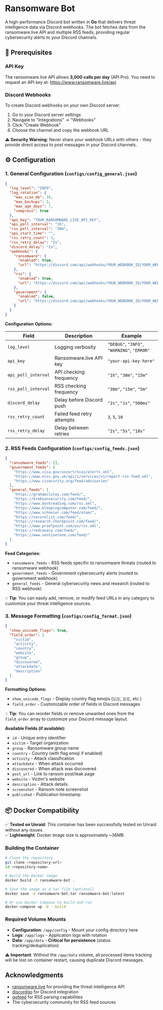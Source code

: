 # Ransomware Bot

A high-performance Discord bot written in **Go** that delivers threat intelligence data via Discord webhooks. The bot fetches data from the ransomware.live API and multiple RSS feeds, providing regular cybersecurity alerts to your Discord channels.

## 🔧 Prerequisites

### API Key
The ransomware.live API allows **3,000 calls per day** (API Pro). You need to request an API key at: https://www.ransomware.live/api

### Discord Webhooks
To create Discord webhooks on your own Discord server:
1. Go to your Discord server settings
2. Navigate to "Integrations" → "Webhooks"
3. Click "Create Webhook"
4. Choose the channel and copy the webhook URL

⚠️ **Security Warning**: Never share your webhook URLs with others - they provide direct access to post messages in your Discord channels.

## ⚙️ Configuration

### 1. General Configuration (`configs/config_general.json`)

```json
{
  "log_level": "INFO",
  "log_rotation": {
    "max_size_mb": 10,
    "max_backups": 5,
    "max_age_days": 7,
    "compress": true
  },
  "api_key": "YOUR_RANSOMWARE_LIVE_API_KEY",
  "api_poll_interval": "1h",
  "rss_poll_interval": "30m",
  "api_start_time": "",
  "rss_retry_count": 3,
  "rss_retry_delay": "2s",
  "discord_delay": "2s",
  "webhooks": {
    "ransomware": {
      "enabled": true,
      "url": "https://discord.com/api/webhooks/YOUR_WEBHOOK_ID/YOUR_WEBHOOK_TOKEN"
    },
    "rss": {
      "enabled": true,
      "url": "https://discord.com/api/webhooks/YOUR_WEBHOOK_ID/YOUR_WEBHOOK_TOKEN"
    },
    "government": {
      "enabled": false,
      "url": "https://discord.com/api/webhooks/YOUR_WEBHOOK_ID/YOUR_WEBHOOK_TOKEN"
    }
  }
}
```

**Configuration Options:**

| Field | Description | Example |
|-------|-------------|---------|
| `log_level` | Logging verbosity | `"DEBUG"`, `"INFO"`, `"WARNING"`, `"ERROR"` |
| `api_key` | Ransomware.live API key | `"your-api-key-here"` |
| `api_poll_interval` | API checking frequency | `"1h"`, `"30m"`, `"15m"` |
| `rss_poll_interval` | RSS checking frequency | `"30m"`, `"15m"`, `"5m"` |
| `discord_delay` | Delay before Discord push | `"2s"`, `"1s"`, `"500ms"` |
| `rss_retry_count` | Failed feed retry attempts | `3`, `5`, `10` |
| `rss_retry_delay` | Delay between retries | `"2s"`, `"5s"`, `"10s"` |

### 2. RSS Feeds Configuration (`configs/config_feeds.json`)

```json
{
  "ransomware_feeds": [],
  "government_feeds": [
    "https://www.cisa.gov/uscert/ncas/alerts.xml",
    "https://www.ncsc.gov.uk/api/1/services/v1/report-rss-feed.xml",
    "https://www.cisecurity.org/feed/advisories"
  ],
  "general_feeds": [
    "https://grahamcluley.com/feed/",
    "https://krebsonsecurity.com/feed/",
    "https://www.darkreading.com/rss.xml",
    "https://www.bleepingcomputer.com/feed/",
    "https://www.schneier.com/feed/atom/",
    "https://securelist.com/feed/",
    "https://research.checkpoint.com/feed/",
    "https://www.proofpoint.com/us/rss.xml",
    "https://redcanary.com/feed/",
    "https://www.sentinelone.com/feed/"
  ]
}
```

**Feed Categories:**
- `ransomware_feeds` - RSS feeds specific to ransomware threats (routed to ransomware webhook)
- `government_feeds` - Government cybersecurity alerts (routed to government webhook)  
- `general_feeds` - General cybersecurity news and research (routed to RSS webhook)

💡 **Tip**: You can easily add, remove, or modify feed URLs in any category to customize your threat intelligence sources.

### 3. Message Formatting (`configs/config_format.json`)

```json
{
  "show_unicode_flags": true,
  "field_order": [
    "victim",
    "activity", 
    "country",
    "website",
    "group",
    "discovered",
    "attackdate",
    "description"
  ]
}
```

**Formatting Options:**
- `show_unicode_flags` - Display country flag emojis (🇺🇸, 🇩🇪, etc.)
- `field_order` - Customizable order of fields in Discord messages

💡 **Tip**: You can reorder fields or remove unwanted ones from the `field_order` array to customize your Discord message layout.

**Available Fields (if available):**
- `id` - Unique entry identifier
- `victim` - Target organization
- `group` - Ransomware group name
- `country` - Country (with flag emoji if enabled)
- `activity` - Attack classification
- `attackdate` - When attack occurred
- `discovered` - When attack was discovered
- `post_url` - Link to ransom post/leak page
- `website` - Victim's website
- `description` - Attack details
- `screenshot` - Ransom note screenshot
- `published` - Publication timestamp

## 📦 Docker Compatibility

✅ **Tested on Unraid**: This container has been successfully tested on Unraid without any issues.  
✅ **Lightweight**: Docker image size is approximately ~36MB

### Building the Container

```bash
# Clone the repository
git clone <repository-url>
cd <repository-name>

# Build the Docker image
docker build -t ransomware-bot .

# Save the image as a tar file (optional)
docker save -o ransomware-bot.tar ransomware-bot:latest

# Or use Docker Compose to build and run
docker-compose up -d --build
```

### Required Volume Mounts
* **Configuration**: `/app/config` - Mount your config directory here
* **Logs**: `/app/logs` - Application logs with rotation  
* **Data**: `/app/data` - **Critical for persistence** (status tracking/deduplication)

⚠️ **Important**: Without the `/app/data` volume, all processed items tracking will be lost on container restart, causing duplicate Discord messages.

## Acknowledgments

- [ransomware.live](https://ransomware.live) for providing the threat intelligence API
- [discordgo](https://github.com/bwmarrin/discordgo) for Discord integration
- [gofeed](https://github.com/mmcdole/gofeed) for RSS parsing capabilities
- The cybersecurity community for RSS feed sources